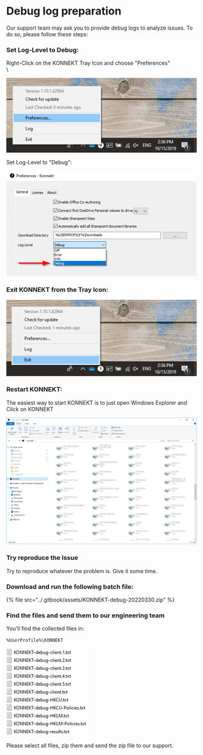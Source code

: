 # Debug log preparation

Our support team may ask you to provide debug logs to analyze issues. To do so, please follow these steps:

### **Set Log-Level to Debug:**

Right-Click on the KONNEKT Tray Icon and choose "Preferences"\
\


![](../.gitbook/assets/preferences1.png)

Set Log-Level to "Debug":

![](../.gitbook/assets/DebugLevel.png)

### Exit KONNEKT from the Tray Icon: 

![](../.gitbook/assets/exit1.png)

### Restart KONNEKT:

The easiest way to start KONNEKT is to just open Windows Explorer and Click on KONNEKT

![](../.gitbook/assets/konnektaccess1.png)

### Try reproduce the Issue

Try to reproduce whatever the problem is. Give it some time.

### Download and run the following batch file:

{% file src="../.gitbook/assets/KONNEKT-debug-20220330.zip" %}

### Find the files and send them to our engineering team

You'll find the collected files in:

```
%UserProfile%\KONNEKT
```

![](<../.gitbook/assets/image (30).png>)

Please select all files, zip them and send the zip file to our support.

##
